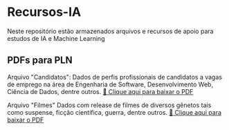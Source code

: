 # Recursos-IA
Neste repositório estão armazenados arquivos e recursos de apoio para estudos de IA e Machine Learning

## PDFs para PLN

Arquivo "Candidatos": Dados de perfis profissionais de candidatos a vagas de emprego na área de Engenharia de Software, Desenvolvimento Web, Ciência de Dados, dentre outros.
[📄 Clique aqui para baixar o PDF](https://raw.githubusercontent.com/WALMIRDUQUE/Recursos-IA/main/arquivos/candidatos.pdf)

Arquivo "Filmes"
Dados com release de filmes de diversos gênetos tais como suspense, ficção científica, guerra, dentre outros.
[📄 Clique aqui para baixar o PDF](https://raw.githubusercontent.com/WALMIRDUQUE/Recursos-IA/main/arquivos/filmes.pdf)
